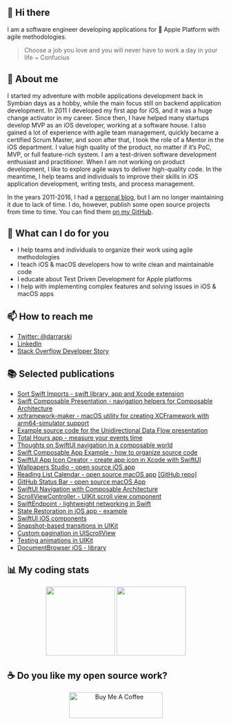 ## 👋 Hi there

I am a software engineer developing applications for  Apple Platform with agile methodologies.

> Choose a job you love and you will never have to work a day in your life ~ Confucius

## 📝 About me

I started my adventure with mobile applications development back in Symbian days as a hobby, while the main focus still on backend application development. In 2011 I developed my first app for iOS, and it was a huge change activator in my career. Since then, I have helped many startups develop MVP as an iOS developer, working at a software house. I also gained a lot of experience with agile team management, quickly became a certified Scrum Master, and soon after that, I took the role of a Mentor in the iOS department. I value high quality of the product, no matter if it’s PoC, MVP, or full feature-rich system. I am a test-driven software development enthusiast and practitioner. When I am not working on product development, I like to explore agile ways to deliver high-quality code. In the meantime, I help teams and individuals to improve their skills in iOS application development, writing tests, and process management.

In the years 2011-2016, I had a [personal blog][personal-blog], but I am no longer maintaining it due to lack of time. I do, however, publish some open source projects from time to time. You can find them [on my GitHub][github-repos].

## 💪 What can I do for you

- I help teams and individuals to organize their work using agile methodologies
- I teach iOS & macOS developers how to write clean and maintainable code
- I educate about Test Driven Development for Apple platforms
- I help with implementing complex features and solving issues in iOS & macOS apps

## 📫 How to reach me

- [Twitter: @darrarski][twitter-profile]
- [LinkedIn][linkedin-profile]
- [Stack Overflow Developer Story][stackoverflow-devloper-story]

## 📚 Selected publications

- [Sort Swift Imports - swift library, app and Xcode extension](https://github.com/darrarski/sort-swift-imports)
- [Swift Composable Presentation - navigation helpers for Composable Architecture](https://github.com/darrarski/swift-composable-presentation)
- [xcframework-maker - macOS utility for creating XCFramework with arm64-simulator support](https://github.com/darrarski/xcframework-maker)
- [Example source code for the Unidirectional Data Flow presentation](https://github.com/darrarski/UDFExamples)
- [Total Hours app - measure your events time](https://totalhours.darrarski.pl)
- [Thoughts on SwiftUI navigation in a composable world](https://github.com/darrarski/darrarski/blob/main/2021/04/Thoughts-on-SwiftUI-navigation/README.md)
- [Swift Composable App Example - how to organize source code](https://github.com/darrarski/swift-composable-app-example)
- [SwiftUI App Icon Creator - create app icon in Xcode with SwiftUI](https://github.com/darrarski/swiftui-app-icon-creator)
- [Wallpapers Studio - open source iOS app](https://github.com/darrarski/WallpapersStudio-iOS)
- [Reading List Calendar - open source macOS app](https://dev.to/elpassion/reading-list-calendar-macos-app-3fmh) [[GitHub repo]](https://github.com/elpassion/ReadingListCalendarApp)
- [GitHub Status Bar - open source macOS App](https://github.com/darrarski/github-status-bar)
- [SwiftUI Navigation with Composable Architecture](https://github.com/darrarski/tca-swiftui-navigation-demo)
- [ScrollViewController - UIKit scroll view component](https://github.com/darrarski/ScrollViewController)
- [SwiftEndpoint - lightweight networking in Swift](https://github.com/darrarski/SwiftEndpoint)
- [State Restoration in iOS app - example](https://github.com/darrarski/iOS-State-Restoration)
- [SwiftUI iOS components](https://github.com/darrarski/SwiftUI-iOS-components)
- [Snapshot-based transitions in UIKit](https://dev.to/elpassion/reading-list-calendar-macos-app-3fmh)
- [Custom pagination in UIScrollView](https://dev.to/elpassion/custom-pagination-in-uiscrollview-c45)
- [Testing animations in UIKit](https://dev.to/elpassion/testing-animations-in-uikit-1fin)
- [DocumentBrowser iOS - library](https://github.com/darrarski/DocumentBrowser-iOS)

## 📊 My coding stats

<p align="center">
  <a href="#"><img height="160px" src="https://github-readme-stats.vercel.app/api?username=darrarski&count_private=true&show_icons=true" /></a>
  <a href="#"><img height="160px" src="https://github-readme-stats.vercel.app/api/top-langs/?username=darrarski&layout=compact" /></a>
</p>

## ☕️ Do you like my open source work?

<p align="center"><a href="https://www.buymeacoffee.com/darrarski" target="_blank"><img src="https://cdn.buymeacoffee.com/buttons/v2/default-yellow.png" alt="Buy Me A Coffee" height="60" width="217" style="height: 60px !important;width: 217px !important;" ></a></p>

[personal-blog]: http://wp.darrarski.pl
[twitter-profile]: https://twitter.com/darrarski
[linkedin-profile]: https://www.linkedin.com/in/darrarski
[stackoverflow-devloper-story]: https://stackoverflow.com/story/darrarski
[github-profile]: https://github.com/darrarski
[github-repos]: https://github.com/darrarski?tab=repositories
